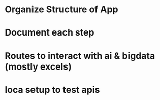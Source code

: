 # Organize Structure of App

# Document each step

# Routes to interact with ai & bigdata (mostly excels)

# loca setup to test apis